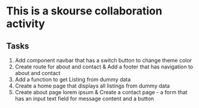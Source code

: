 <h1>This is a skourse collaboration activity</h1>

<h2>Tasks</h2>

1. Add component navbar that has a switch button to change theme color
2. Create route for about and contact & Add a footer that has navigation to about and contact
3. Add a function to get Listing from dummy data
4. Create a home page that displays all listings from dummy data
5. Create about page lorem ipsum & Create a contact page - a form that has an input text field for message content and a button 